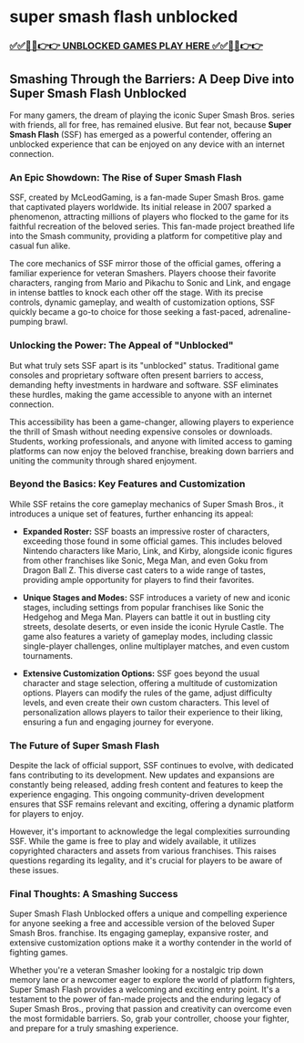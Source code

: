 # super smash flash unblocked

### [✅✅🔴🔴👉👉 UNBLOCKED GAMES PLAY HERE ✅✅🔴🔴👉👉](https://topstoryindia.com)

## Smashing Through the Barriers: A Deep Dive into Super Smash Flash Unblocked

For many gamers, the dream of playing the iconic Super Smash Bros. series with friends, all for free, has remained elusive. But fear not, because **Super Smash Flash** (SSF) has emerged as a powerful contender, offering an unblocked experience that can be enjoyed on any device with an internet connection. 

### An Epic Showdown: The Rise of Super Smash Flash

SSF, created by McLeodGaming, is a fan-made Super Smash Bros. game that captivated players worldwide.  Its initial release in 2007 sparked a phenomenon, attracting millions of players who flocked to the game for its faithful recreation of the beloved series. This fan-made project breathed life into the Smash community, providing a platform for competitive play and casual fun alike.

The core mechanics of SSF mirror those of the official games, offering a familiar experience for veteran Smashers. Players choose their favorite characters, ranging from Mario and Pikachu to Sonic and Link, and engage in intense battles to knock each other off the stage. With its precise controls, dynamic gameplay, and wealth of customization options, SSF quickly became a go-to choice for those seeking a fast-paced, adrenaline-pumping brawl.

### Unlocking the Power: The Appeal of "Unblocked"

But what truly sets SSF apart is its "unblocked" status.  Traditional game consoles and proprietary software often present barriers to access, demanding hefty investments in hardware and software.  SSF eliminates these hurdles, making the game accessible to anyone with an internet connection. 

This accessibility has been a game-changer, allowing players to experience the thrill of Smash without needing expensive consoles or downloads.  Students, working professionals, and anyone with limited access to gaming platforms can now enjoy the beloved franchise, breaking down barriers and uniting the community through shared enjoyment.

###  Beyond the Basics: Key Features and Customization

While SSF retains the core gameplay mechanics of Super Smash Bros., it introduces a unique set of features, further enhancing its appeal:

* **Expanded Roster:** SSF boasts an impressive roster of characters, exceeding those found in some official games.  This includes beloved Nintendo characters like Mario, Link, and Kirby, alongside iconic figures from other franchises like Sonic, Mega Man, and even Goku from Dragon Ball Z. This diverse cast caters to a wide range of tastes, providing ample opportunity for players to find their favorites.

* **Unique Stages and Modes:**  SSF introduces a variety of new and iconic stages, including settings from popular franchises like Sonic the Hedgehog and Mega Man.  Players can battle it out in bustling city streets, desolate deserts, or even inside the iconic Hyrule Castle.  The game also features a variety of gameplay modes, including classic single-player challenges, online multiplayer matches, and even custom tournaments.

* **Extensive Customization Options:** SSF goes beyond the usual character and stage selection, offering a multitude of customization options. Players can modify the rules of the game, adjust difficulty levels, and even create their own custom characters. This level of personalization allows players to tailor their experience to their liking, ensuring a fun and engaging journey for everyone.

### The Future of Super Smash Flash

Despite the lack of official support, SSF continues to evolve, with dedicated fans contributing to its development.  New updates and expansions are constantly being released, adding fresh content and features to keep the experience engaging.  This ongoing community-driven development ensures that SSF remains relevant and exciting, offering a dynamic platform for players to enjoy.

However, it's important to acknowledge the legal complexities surrounding SSF. While the game is free to play and widely available, it utilizes copyrighted characters and assets from various franchises. This raises questions regarding its legality, and it's crucial for players to be aware of these issues.

### Final Thoughts: A Smashing Success

Super Smash Flash Unblocked offers a unique and compelling experience for anyone seeking a free and accessible version of the beloved Super Smash Bros. franchise. Its engaging gameplay, expansive roster, and extensive customization options make it a worthy contender in the world of fighting games.

Whether you're a veteran Smasher looking for a nostalgic trip down memory lane or a newcomer eager to explore the world of platform fighters, Super Smash Flash provides a welcoming and exciting entry point. It's a testament to the power of fan-made projects and the enduring legacy of Super Smash Bros., proving that passion and creativity can overcome even the most formidable barriers. So, grab your controller, choose your fighter, and prepare for a truly smashing experience. 
